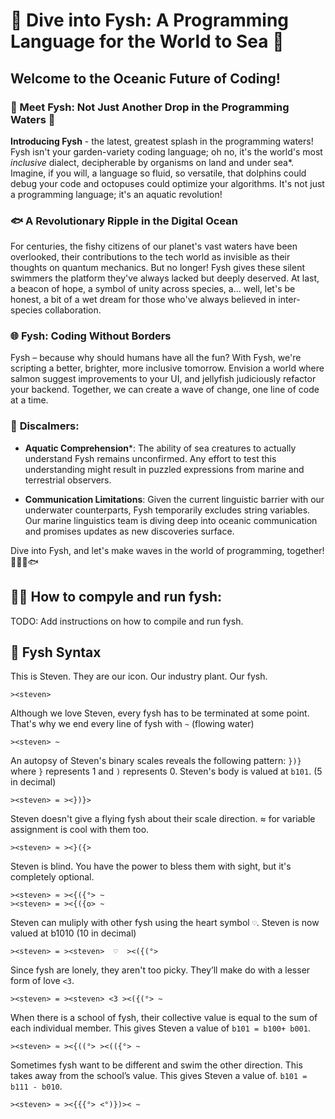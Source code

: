 # 🌊 Dive into Fysh: A Programming Language for the World to Sea 🐠

## Welcome to the Oceanic Future of Coding!

### 🐬 Meet Fysh: Not Just Another Drop in the Programming Waters 🌟

**Introducing Fysh** - the latest, greatest splash in the programming waters!
Fysh isn't your garden-variety coding language; oh no, it's the world's most
_inclusive_ dialect, decipherable by organisms on land and under sea\*. Imagine,
if you will, a language so fluid, so versatile, that dolphins could debug your
code and octopuses could optimize your algorithms. It's not just a programming
language; it's an aquatic revolution!

### 🐟 A Revolutionary Ripple in the Digital Ocean

For centuries, the fishy citizens of our planet's vast waters have been
overlooked, their contributions to the tech world as invisible as their thoughts
on quantum mechanics. But no longer! Fysh gives these silent swimmers the
platform they've always lacked but deeply deserved. At last, a beacon of hope, a
symbol of unity across species, a... well, let's be honest, a bit of a wet dream
for those who've always believed in inter-species collaboration.

### 🌐 Fysh: Coding Without Borders

Fysh – because why should humans have all the fun? With Fysh, we're scripting a
better, brighter, more inclusive tomorrow. Envision a world where salmon suggest
improvements to your UI, and jellyfish judiciously refactor your backend.
Together, we can create a wave of change, one line of code at a time.

### 🚫 **Discalmers:**

- **Aquatic Comprehension**\*: The ability of sea creatures to actually
  understand Fysh remains unconfirmed. Any effort to test this understanding
  might result in puzzled expressions from marine and terrestrial observers.

- **Communication Limitations**: Given the current linguistic barrier with our
  underwater counterparts, Fysh temporarily excludes string variables. Our
  marine linguistics team is diving deep into oceanic communication and promises
  updates as new discoveries surface.

Dive into Fysh, and let's make waves in the world of programming, together!
🌊👩‍💻🐟

## 👩‍💻 How to compyle and run fysh:

TODO: Add instructions on how to compile and run fysh.

## 🐠 Fysh Syntax

This is Steven. They are our icon. Our industry plant. Our fysh.

```
><steven>
```

Although we love Steven, every fysh has to be terminated at some point. That's
why we end every line of fysh with `~` (flowing water)

```
><steven> ~
```

An autopsy of Steven's binary scales reveals the following pattern: `})}` where
`}` represents 1 and `)` represents 0. Steven's body is valued at `b101`. (5 in
decimal)

```fysh
><steven> = ><})}>
```

Steven doesn't give a flying fysh about their scale direction. ≈ for variable
assignment is cool with them too.

```fysh
><steven> ≈ ><}({>
```

Steven is blind. You have the power to bless them with sight, but it's
completely optional.

```
><steven> ≈ ><{({°> ~
><steven> = ><{({o> ~
```

Steven can muliply with other fysh using the heart symbol `♡`. Steven is now
valued at b1010 (10 in decimal)

```fysh
><steven> = ><steven>  ♡  ><({(°>
```

Since fysh are lonely, they aren't too picky. They’ll make do with a lesser form
of love `<3`.

```
><steven> = ><steven> <3 ><({(°> ~
```

When there is a school of fysh, their collective value is equal to the sum of
each individual member. This gives Steven a value of `b101 = b100+ b001`.

```
><steven> ≈ ><{((°> ><(({°> ~
```

Sometimes fysh want to be different and swim the other direction. This takes
away from the school’s value. This gives Steven a value of.
`b101 = b111 - b010`.

```
><steven> ≈ ><{{{°> <°)})>< ~
```
